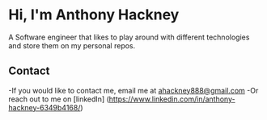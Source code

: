 # Hi, I'm Anthony Hackney 

A Software engineer that likes to play around with different technologies and store them on my personal repos. 

## Contact

-If you would like to contact me, email me at ahackney888@gmail.com
-Or reach out to me on [linkedIn] (https://www.linkedin.com/in/anthony-hackney-6349b4168/)

<!---
AnthonyHackney888/AnthonyHackney888 is a ✨ special ✨ repository because its `README.md` (this file) appears on your GitHub profile.
You can click the Preview link to take a look at your changes.
--->
